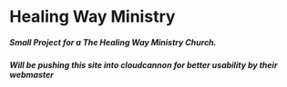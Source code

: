 # Healing Way Ministry
##### Small Project for a The Healing Way Ministry Church.
##### Will be pushing this site into cloudcannon for better usability by their webmaster
